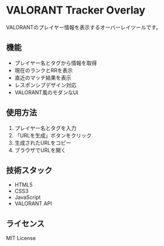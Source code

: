 # VALORANT Tracker Overlay

VALORANTのプレイヤー情報を表示するオーバーレイツールです。

## 機能

- プレイヤー名とタグから情報を取得
- 現在のランクとRRを表示
- 直近のマッチ結果を表示
- レスポンシブデザイン対応
- VALORANT風のモダンなUI

## 使用方法

1. プレイヤー名とタグを入力
2. 「URLを生成」ボタンをクリック
3. 生成されたURLをコピー
4. ブラウザでURLを開く

## 技術スタック

- HTML5
- CSS3
- JavaScript
- VALORANT API

## ライセンス

MIT License 